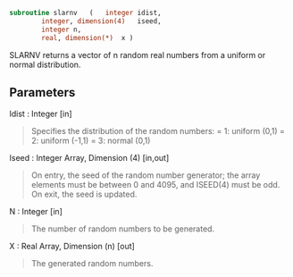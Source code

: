 ```fortran
subroutine slarnv	(	integer	idist,
		integer, dimension(4)	iseed,
		integer	n,
		real, dimension(*)	x )
```

 SLARNV returns a vector of n random real numbers from a uniform or
 normal distribution.

## Parameters
Idist : Integer [in]
> Specifies the distribution of the random numbers:
> = 1:  uniform (0,1)
> = 2:  uniform (-1,1)
> = 3:  normal (0,1)

Iseed : Integer Array, Dimension (4) [in,out]
> On entry, the seed of the random number generator; the array
> elements must be between 0 and 4095, and ISEED(4) must be
> odd.
> On exit, the seed is updated.

N : Integer [in]
> The number of random numbers to be generated.

X : Real Array, Dimension (n) [out]
> The generated random numbers.


